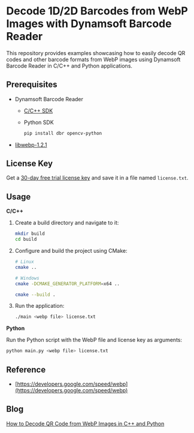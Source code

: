 # Decode 1D/2D Barcodes from WebP Images with Dynamsoft Barcode Reader
This repository provides examples showcasing how to easily decode QR codes and other barcode formats from WebP images using Dynamsoft Barcode Reader in C/C++ and Python applications.

## Prerequisites
- Dynamsoft Barcode Reader
    - [C/C++ SDK](https://www.dynamsoft.com/barcode-reader/downloads/1000003-confirmation-v9.x/)
    - Python SDK
    
        ```bash
        pip install dbr opencv-python
        ```
- [libwebp-1.2.1](https://storage.googleapis.com/downloads.webmproject.org/releases/webp/libwebp-1.2.1.tar.gz)

## License Key
Get a [30-day free trial license key](https://www.dynamsoft.com/customer/license/trialLicense/?product=dbr) and save it in a file named `license.txt`.

## Usage

**C/C++**
1. Create a build directory and navigate to it:
    
    ```bash
    mkdir build
    cd build
    ```
2. Configure and build the project using CMake:

    ```bash
    # Linux
    cmake ..

    # Windows
    cmake -DCMAKE_GENERATOR_PLATFORM=x64 ..

    cmake --build .
    ```

3. Run the application:

    ```bash
    ./main <webp file> license.txt
    ```

**Python**

Run the Python script with the WebP file and license key as arguments:

```bash
python main.py <webp file> license.txt
```

## Reference
- [https://developers.google.com/speed/webp](https://developers.google.com/speed/webp)

## Blog
[How to Decode QR Code from WebP Images in C++ and Python](https://www.dynamsoft.com/codepool/webp-qr-code-recognition-cpp-python.html)
